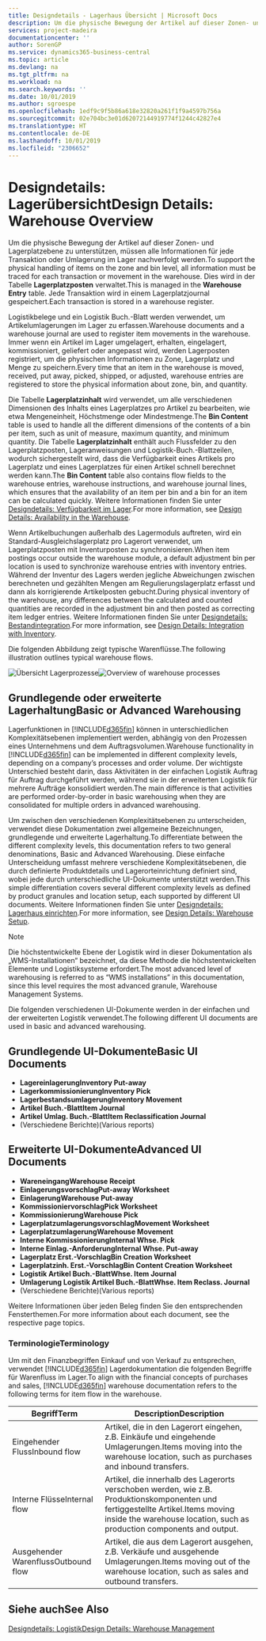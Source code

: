 ```yaml
---
title: Designdetails - Lagerhaus Übersicht | Microsoft Docs
description: Um die physische Bewegung der Artikel auf dieser Zonen- und Lagerplatzebene zu unterstützen, müssen alle Informationen für jede Transaktion oder Umlagerung im Lager nachverfolgt werden. Dies wird in der Tabelle **Lagerplatzposten** verwaltet. Jede Transaktion wird in einem Lagerplatzjournal gespeichert.
services: project-madeira
documentationcenter: ''
author: SorenGP
ms.service: dynamics365-business-central
ms.topic: article
ms.devlang: na
ms.tgt_pltfrm: na
ms.workload: na
ms.search.keywords: ''
ms.date: 10/01/2019
ms.author: sgroespe
ms.openlocfilehash: 1edf9c9f5b86a618e32820a261f1f9a4597b756a
ms.sourcegitcommit: 02e704bc3e01d62072144919774f1244c42827e4
ms.translationtype: HT
ms.contentlocale: de-DE
ms.lasthandoff: 10/01/2019
ms.locfileid: "2306652"
---
```

# <a name="design-details-warehouse-overview"></a><span data-ttu-id="5277b-105">Designdetails: Lagerübersicht</span><span class="sxs-lookup"><span data-stu-id="5277b-105">Design Details: Warehouse Overview</span></span>
<span data-ttu-id="5277b-106">Um die physische Bewegung der Artikel auf dieser Zonen- und Lagerplatzebene zu unterstützen, müssen alle Informationen für jede Transaktion oder Umlagerung im Lager nachverfolgt werden.</span><span class="sxs-lookup"><span data-stu-id="5277b-106">To support the physical handling of items on the zone and bin level, all information must be traced for each transaction or movement in the warehouse.</span></span> <span data-ttu-id="5277b-107">Dies wird in der Tabelle **Lagerplatzposten** verwaltet.</span><span class="sxs-lookup"><span data-stu-id="5277b-107">This is managed in the **Warehouse Entry** table.</span></span> <span data-ttu-id="5277b-108">Jede Transaktion wird in einem Lagerplatzjournal gespeichert.</span><span class="sxs-lookup"><span data-stu-id="5277b-108">Each transaction is stored in a warehouse register.</span></span>  

<span data-ttu-id="5277b-109">Logistikbelege und ein Logistik Buch.-Blatt werden verwendet, um Artikelumlagerungen im Lager zu erfassen.</span><span class="sxs-lookup"><span data-stu-id="5277b-109">Warehouse documents and a warehouse journal are used to register item movements in the warehouse.</span></span> <span data-ttu-id="5277b-110">Immer wenn ein Artikel im Lager umgelagert, erhalten, eingelagert, kommissioniert, geliefert oder angepasst wird, werden Lagerposten registriert, um die physischen Informationen zu Zone, Lagerplatz und Menge zu speichern.</span><span class="sxs-lookup"><span data-stu-id="5277b-110">Every time that an item in the warehouse is moved, received, put away, picked, shipped, or adjusted, warehouse entries are registered to store the physical information about zone, bin, and quantity.</span></span>

<span data-ttu-id="5277b-111">Die Tabelle **Lagerplatzinhalt** wird verwendet, um alle verschiedenen Dimensionen des Inhalts eines Lagerplatzes pro Artikel zu bearbeiten, wie etwa Mengeneinheit, Höchstmenge oder Mindestmenge.</span><span class="sxs-lookup"><span data-stu-id="5277b-111">The **Bin Content** table is used to handle all the different dimensions of the contents of a bin per item, such as unit of measure, maximum quantity, and minimum quantity.</span></span> <span data-ttu-id="5277b-112">Die Tabelle **Lagerplatzinhalt** enthält auch Flussfelder zu den Lagerplatzposten, Lageranweisungen und Logistik-Buch.-Blattzeilen, wodurch sichergestellt wird, dass die Verfügbarkeit eines Artikels pro Lagerplatz und eines Lagerplatzes für einen Artikel schnell berechnet werden kann.</span><span class="sxs-lookup"><span data-stu-id="5277b-112">The **Bin Content** table also contains flow fields to the warehouse entries, warehouse instructions, and warehouse journal lines, which ensures that the availability of an item per bin and a bin for an item can be calculated quickly.</span></span> <span data-ttu-id="5277b-113">Weitere Informationen finden Sie unter [Designdetails: Verfügbarkeit im Lager](design-details-availability-in-the-warehouse.md).</span><span class="sxs-lookup"><span data-stu-id="5277b-113">For more information, see [Design Details: Availability in the Warehouse](design-details-availability-in-the-warehouse.md).</span></span>  

<span data-ttu-id="5277b-114">Wenn Artikelbuchungen außerhalb des Lagermoduls auftreten, wird ein Standard-Ausgleichslagerplatz pro Lagerort verwendet, um Lagerplatzposten mit Inventurposten zu synchronisieren.</span><span class="sxs-lookup"><span data-stu-id="5277b-114">When item postings occur outside the warehouse module, a default adjustment bin per location is used to synchronize warehouse entries with inventory entries.</span></span> <span data-ttu-id="5277b-115">Während der Inventur des Lagers werden jegliche Abweichungen zwischen berechneten und gezählten Mengen am Regulierungslagerplatz erfasst und dann als korrigierende Artikelposten gebucht.</span><span class="sxs-lookup"><span data-stu-id="5277b-115">During physical inventory of the warehouse, any differences between the calculated and counted quantities are recorded in the adjustment bin and then posted as correcting item ledger entries.</span></span> <span data-ttu-id="5277b-116">Weitere Informationen finden Sie unter [Designdetails: Bestandintegration](design-details-integration-with-inventory.md).</span><span class="sxs-lookup"><span data-stu-id="5277b-116">For more information, see [Design Details: Integration with Inventory](design-details-integration-with-inventory.md).</span></span>  

<span data-ttu-id="5277b-117">Die folgenden Abbildung zeigt typische Warenflüsse.</span><span class="sxs-lookup"><span data-stu-id="5277b-117">The following illustration outlines typical warehouse flows.</span></span>  

<span data-ttu-id="5277b-118">![Übersicht Lagerprozesse](media/design_details_warehouse_management_overview.png "Übersicht Lagerprozesse")</span><span class="sxs-lookup"><span data-stu-id="5277b-118">![Overview of warehouse processes](media/design_details_warehouse_management_overview.png "Overview of warehouse processes")</span></span>  

## <a name="basic-or-advanced-warehousing"></a><span data-ttu-id="5277b-119">Grundlegende oder erweiterte Lagerhaltung</span><span class="sxs-lookup"><span data-stu-id="5277b-119">Basic or Advanced Warehousing</span></span>  
<span data-ttu-id="5277b-120">Lagerfunktionen in [!INCLUDE[d365fin](includes/d365fin_md.md)] können in unterschiedlichen Komplexitätsebenen implementiert werden, abhängig von den Prozessen eines Unternehmens und dem Auftragsvolumen.</span><span class="sxs-lookup"><span data-stu-id="5277b-120">Warehouse functionality in [!INCLUDE[d365fin](includes/d365fin_md.md)] can be implemented in different complexity levels, depending on a company’s processes and order volume.</span></span> <span data-ttu-id="5277b-121">Der wichtigste Unterschied besteht darin, dass Aktivitäten in der einfachen Logistik Auftrag für Auftrag durchgeführt werden, während sie in der erweiterten Logistik für mehrere Aufträge konsolidiert werden.</span><span class="sxs-lookup"><span data-stu-id="5277b-121">The main difference is that activities are performed order-by-order in basic warehousing when they are consolidated for multiple orders in advanced warehousing.</span></span>  

 <span data-ttu-id="5277b-122">Um zwischen den verschiedenen Komplexitätsebenen zu unterscheiden, verwendet diese Dokumentation zwei allgemeine Bezeichnungen, grundlegende und erweiterte Lagerhaltung.</span><span class="sxs-lookup"><span data-stu-id="5277b-122">To differentiate between the different complexity levels, this documentation refers to two general denominations, Basic and Advanced Warehousing.</span></span> <span data-ttu-id="5277b-123">Diese einfache Unterscheidung umfasst mehrere verschiedene Komplexitätsebenen, die durch definierte Produktdetails und Lagerorteinrichtung definiert sind, wobei jede durch unterschiedliche UI-Dokumente unterstützt werden.</span><span class="sxs-lookup"><span data-stu-id="5277b-123">This simple differentiation covers several different complexity levels as defined by product granules and location setup, each supported by different UI documents.</span></span> <span data-ttu-id="5277b-124">Weitere Informationen finden Sie unter [Designdetails: Lagerhaus einrichten](design-details-warehouse-setup.md).</span><span class="sxs-lookup"><span data-stu-id="5277b-124">For more information, see [Design Details: Warehouse Setup](design-details-warehouse-setup.md).</span></span>  

> [!NOTE]  
>  <span data-ttu-id="5277b-125">Die höchstentwickelte Ebene der Logistik wird in dieser Dokumentation als „WMS-Installationen“ bezeichnet, da diese Methode die höchstentwickelten Elemente und Logistiksysteme erfordert.</span><span class="sxs-lookup"><span data-stu-id="5277b-125">The most advanced level of warehousing is referred to as “WMS installations” in this documentation, since this level requires the most advanced granule, Warehouse Management Systems.</span></span>  

 <span data-ttu-id="5277b-126">Die folgenden verschiedenen UI-Dokumente werden in der einfachen und der erweiterten Logistik verwendet.</span><span class="sxs-lookup"><span data-stu-id="5277b-126">The following different UI documents are used in basic and advanced warehousing.</span></span>  

## <a name="basic-ui-documents"></a><span data-ttu-id="5277b-127">Grundlegende UI-Dokumente</span><span class="sxs-lookup"><span data-stu-id="5277b-127">Basic UI Documents</span></span>  

-   <span data-ttu-id="5277b-128">**Lagereinlagerung**</span><span class="sxs-lookup"><span data-stu-id="5277b-128">**Inventory Put-away**</span></span>  
-   <span data-ttu-id="5277b-129">**Lagerkommissionierung**</span><span class="sxs-lookup"><span data-stu-id="5277b-129">**Inventory Pick**</span></span>  
-   <span data-ttu-id="5277b-130">**Lagerbestandsumlagerung**</span><span class="sxs-lookup"><span data-stu-id="5277b-130">**Inventory Movement**</span></span>  
-   <span data-ttu-id="5277b-131">**Artikel Buch.-Blatt**</span><span class="sxs-lookup"><span data-stu-id="5277b-131">**Item Journal**</span></span>  
-   <span data-ttu-id="5277b-132">**Artikel Umlag. Buch.-Blatt**</span><span class="sxs-lookup"><span data-stu-id="5277b-132">**Item Reclassification Journal**</span></span>  
-   <span data-ttu-id="5277b-133">(Verschiedene Berichte)</span><span class="sxs-lookup"><span data-stu-id="5277b-133">(Various reports)</span></span>  

## <a name="advanced-ui-documents"></a><span data-ttu-id="5277b-134">Erweiterte UI-Dokumente</span><span class="sxs-lookup"><span data-stu-id="5277b-134">Advanced UI Documents</span></span>  

-   <span data-ttu-id="5277b-135">**Wareneingang**</span><span class="sxs-lookup"><span data-stu-id="5277b-135">**Warehouse Receipt**</span></span>  
-   <span data-ttu-id="5277b-136">**Einlagerungsvorschlag**</span><span class="sxs-lookup"><span data-stu-id="5277b-136">**Put-away Worksheet**</span></span>  
-   <span data-ttu-id="5277b-137">**Einlagerung**</span><span class="sxs-lookup"><span data-stu-id="5277b-137">**Warehouse Put-away**</span></span>  
-   <span data-ttu-id="5277b-138">**Kommissioniervorschlag**</span><span class="sxs-lookup"><span data-stu-id="5277b-138">**Pick Worksheet**</span></span>  
-   <span data-ttu-id="5277b-139">**Kommissionierung**</span><span class="sxs-lookup"><span data-stu-id="5277b-139">**Warehouse Pick**</span></span>  
-   <span data-ttu-id="5277b-140">**Lagerplatzumlagerungsvorschlag**</span><span class="sxs-lookup"><span data-stu-id="5277b-140">**Movement Worksheet**</span></span>  
-   <span data-ttu-id="5277b-141">**Lagerplatzumlagerung**</span><span class="sxs-lookup"><span data-stu-id="5277b-141">**Warehouse Movement**</span></span>  
-   <span data-ttu-id="5277b-142">**Interne Kommissionierung**</span><span class="sxs-lookup"><span data-stu-id="5277b-142">**Internal Whse. Pick**</span></span>  
-   <span data-ttu-id="5277b-143">**Interne Einlag.-Anforderung**</span><span class="sxs-lookup"><span data-stu-id="5277b-143">**Internal Whse. Put-away**</span></span>  
-   <span data-ttu-id="5277b-144">**Lagerplatz Erst.-Vorschlag**</span><span class="sxs-lookup"><span data-stu-id="5277b-144">**Bin Creation Worksheet**</span></span>  
-   <span data-ttu-id="5277b-145">**Lagerplatzinh. Erst.-Vorschlag**</span><span class="sxs-lookup"><span data-stu-id="5277b-145">**Bin Content Creation Worksheet**</span></span>  
-   <span data-ttu-id="5277b-146">**Logistik Artikel Buch.-Blatt**</span><span class="sxs-lookup"><span data-stu-id="5277b-146">**Whse. Item Journal**</span></span>  
-   <span data-ttu-id="5277b-147">**Umlagerung Logistik Artikel Buch.-Blatt**</span><span class="sxs-lookup"><span data-stu-id="5277b-147">**Whse. Item Reclass. Journal**</span></span>  
-   <span data-ttu-id="5277b-148">(Verschiedene Berichte)</span><span class="sxs-lookup"><span data-stu-id="5277b-148">(Various reports)</span></span>  

<span data-ttu-id="5277b-149">Weitere Informationen über jeden Beleg finden Sie den entsprechenden Fensterthemen.</span><span class="sxs-lookup"><span data-stu-id="5277b-149">For more information about each document, see the respective page topics.</span></span>  

### <a name="terminology"></a><span data-ttu-id="5277b-150">Terminologie</span><span class="sxs-lookup"><span data-stu-id="5277b-150">Terminology</span></span>  
<span data-ttu-id="5277b-151">Um mit den Finanzbegriffen Einkauf und von Verkauf zu entsprechen, verwendet [!INCLUDE[d365fin](includes/d365fin_md.md)] Lagerdokumentation die folgenden Begriffe für Warenfluss im Lager.</span><span class="sxs-lookup"><span data-stu-id="5277b-151">To align with the financial concepts of purchases and sales, [!INCLUDE[d365fin](includes/d365fin_md.md)] warehouse documentation refers to the following terms for item flow in the warehouse.</span></span>  

|<span data-ttu-id="5277b-152">Begriff</span><span class="sxs-lookup"><span data-stu-id="5277b-152">Term</span></span>|<span data-ttu-id="5277b-153">Description</span><span class="sxs-lookup"><span data-stu-id="5277b-153">Description</span></span>|  
|----------|---------------------------------------|  
|<span data-ttu-id="5277b-154">Eingehender Fluss</span><span class="sxs-lookup"><span data-stu-id="5277b-154">Inbound flow</span></span>|<span data-ttu-id="5277b-155">Artikel, die in den Lagerort eingehen, z.B. Einkäufe und eingehende Umlagerungen.</span><span class="sxs-lookup"><span data-stu-id="5277b-155">Items moving into the warehouse location, such as purchases and inbound transfers.</span></span>|  
|<span data-ttu-id="5277b-156">Interne Flüsse</span><span class="sxs-lookup"><span data-stu-id="5277b-156">Internal flow</span></span>|<span data-ttu-id="5277b-157">Artikel, die innerhalb des Lagerorts verschoben werden, wie z.B. Produktionskomponenten und fertiggestellte Artikel.</span><span class="sxs-lookup"><span data-stu-id="5277b-157">Items moving inside the warehouse location, such as production components and output.</span></span>|  
|<span data-ttu-id="5277b-158">Ausgehender Warenfluss</span><span class="sxs-lookup"><span data-stu-id="5277b-158">Outbound flow</span></span>|<span data-ttu-id="5277b-159">Artikel, die aus dem Lagerort ausgehen, z.B. Verkäufe und ausgehende Umlagerungen.</span><span class="sxs-lookup"><span data-stu-id="5277b-159">Items moving out of the warehouse location, such as sales and outbound transfers.</span></span>|  

## <a name="see-also"></a><span data-ttu-id="5277b-160">Siehe auch</span><span class="sxs-lookup"><span data-stu-id="5277b-160">See Also</span></span>  
 [<span data-ttu-id="5277b-161">Designdetails: Logistik</span><span class="sxs-lookup"><span data-stu-id="5277b-161">Design Details: Warehouse Management</span></span>](design-details-warehouse-management.md)
